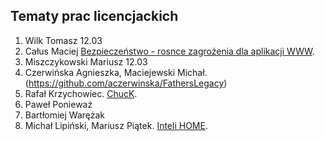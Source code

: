 ## Tematy prac licencjackich

1. Wilk Tomasz 12.03
1. Całus Maciej [Bezpieczeństwo - rosnce zagrożenia dla aplikacji WWW](https://github.com/mcalus/licencjat).
1. Miszczykowski Mariusz 12.03
1. Czerwińska Agnieszka, Maciejewski Michał. (https://github.com/aczerwinska/FathersLegacy)
1. Rafał Krzychowiec. [ChucK](/).
1. Paweł Ponieważ
1. Bartłomiej Warężak
1. Michał Lipiński, Mariusz Piątek. [Inteli HOME](https://github.com/mlipinski2/licencjat).
